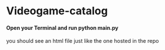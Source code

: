 # Videogame-catalog

#### Open your Terminal and run python main.py
you should see an html file just like the one hosted in the repo
